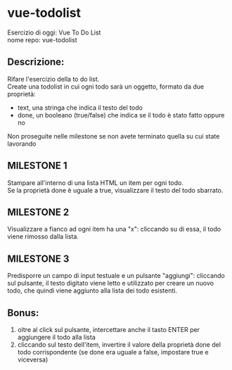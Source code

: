 # vue-todolist
Esercizio di oggi: Vue To Do List<br>
nome repo: vue-todolist
## Descrizione:
Rifare l'esercizio della to do list.<br>
Create una todolist in cui ogni todo sarà un oggetto, formato da due proprietà:<br>
- text, una stringa che indica il testo del todo
- done, un booleano (true/false) che indica se il todo è stato fatto oppure no

Non proseguite nelle milestone se non avete terminato quella su cui state lavorando
## MILESTONE 1
Stampare all'interno di una lista HTML un item per ogni todo.<br>
Se la proprietà done è uguale a true, visualizzare il testo del todo sbarrato.
## MILESTONE 2
Visualizzare a fianco ad ogni item ha una "x": cliccando su di essa, il todo viene rimosso dalla lista.
## MILESTONE 3
Predisporre un campo di input testuale e un pulsante "aggiungi": cliccando sul pulsante, il testo digitato viene letto e utilizzato per creare un nuovo todo, che quindi viene aggiunto alla lista dei todo esistenti.
## Bonus:
1. oltre al click sul pulsante, intercettare anche il tasto ENTER per aggiungere il todo alla lista
2. cliccando sul testo dell'item, invertire il valore della proprietà done del todo corrispondente (se done era uguale a false, impostare true e viceversa)